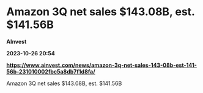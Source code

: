 # Amazon 3Q net sales $143.08B, est. $141.56B
**AInvest**

**2023-10-26 20:54**

**https://www.ainvest.com/news/amazon-3q-net-sales-143-08b-est-141-56b-231010002fbc5a8db7f1d8fa/**

Amazon 3Q net sales $143.08B, est. $141.56B